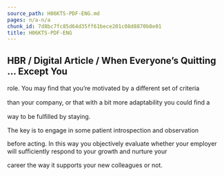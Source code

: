 ```yaml
---
source_path: H06KTS-PDF-ENG.md
pages: n/a-n/a
chunk_id: 7d8bc7fc85d64d35ff61bece201c08d8870b8e01
title: H06KTS-PDF-ENG
---
```

## HBR / Digital Article / When Everyone’s Quitting … Except You

role. You may ﬁnd that you’re motivated by a diﬀerent set of criteria

than your company, or that with a bit more adaptability you could ﬁnd a

way to be fulﬁlled by staying.

The key is to engage in some patient introspection and observation

before acting. In this way you objectively evaluate whether your employer will suﬃciently respond to your growth and nurture your

career the way it supports your new colleagues or not.

